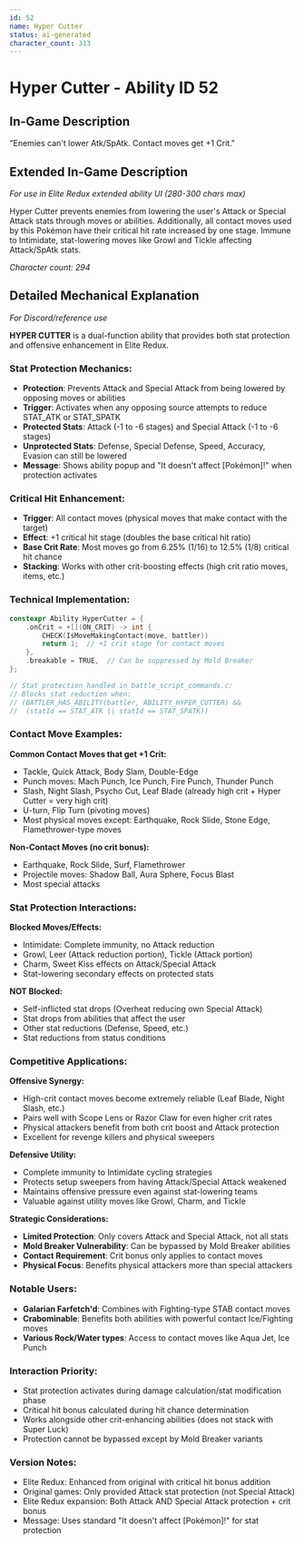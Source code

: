 ```yaml
---
id: 52
name: Hyper Cutter
status: ai-generated
character_count: 313
---
```


# Hyper Cutter - Ability ID 52

## In-Game Description
"Enemies can't lower Atk/SpAtk. Contact moves get +1 Crit."

## Extended In-Game Description
*For use in Elite Redux extended ability UI (280-300 chars max)*

Hyper Cutter prevents enemies from lowering the user's Attack or Special Attack stats through moves or abilities. Additionally, all contact moves used by this Pokémon have their critical hit rate increased by one stage. Immune to Intimidate, stat-lowering moves like Growl and Tickle affecting Attack/SpAtk stats.

*Character count: 294*

## Detailed Mechanical Explanation
*For Discord/reference use*

**HYPER CUTTER** is a dual-function ability that provides both stat protection and offensive enhancement in Elite Redux.

### Stat Protection Mechanics:
- **Protection**: Prevents Attack and Special Attack from being lowered by opposing moves or abilities
- **Trigger**: Activates when any opposing source attempts to reduce STAT_ATK or STAT_SPATK
- **Protected Stats**: Attack (-1 to -6 stages) and Special Attack (-1 to -6 stages)
- **Unprotected Stats**: Defense, Special Defense, Speed, Accuracy, Evasion can still be lowered
- **Message**: Shows ability popup and "It doesn't affect [Pokémon]!" when protection activates

### Critical Hit Enhancement:
- **Trigger**: All contact moves (physical moves that make contact with the target)
- **Effect**: +1 critical hit stage (doubles the base critical hit ratio)
- **Base Crit Rate**: Most moves go from 6.25% (1/16) to 12.5% (1/8) critical hit chance
- **Stacking**: Works with other crit-boosting effects (high crit ratio moves, items, etc.)

### Technical Implementation:
```c
constexpr Ability HyperCutter = {
    .onCrit = +[](ON_CRIT) -> int {
        CHECK(IsMoveMakingContact(move, battler))
        return 1;  // +1 crit stage for contact moves
    },
    .breakable = TRUE,  // Can be suppressed by Mold Breaker
};

// Stat protection handled in battle_script_commands.c:
// Blocks stat reduction when:
// (BATTLER_HAS_ABILITY(battler, ABILITY_HYPER_CUTTER) && 
//  (statId == STAT_ATK || statId == STAT_SPATK))
```

### Contact Move Examples:
**Common Contact Moves that get +1 Crit:**
- Tackle, Quick Attack, Body Slam, Double-Edge
- Punch moves: Mach Punch, Ice Punch, Fire Punch, Thunder Punch
- Slash, Night Slash, Psycho Cut, Leaf Blade (already high crit + Hyper Cutter = very high crit)
- U-turn, Flip Turn (pivoting moves)
- Most physical moves except: Earthquake, Rock Slide, Stone Edge, Flamethrower-type moves

**Non-Contact Moves (no crit bonus):**
- Earthquake, Rock Slide, Surf, Flamethrower
- Projectile moves: Shadow Ball, Aura Sphere, Focus Blast
- Most special attacks

### Stat Protection Interactions:
**Blocked Moves/Effects:**
- Intimidate: Complete immunity, no Attack reduction
- Growl, Leer (Attack reduction portion), Tickle (Attack portion)
- Charm, Sweet Kiss effects on Attack/Special Attack
- Stat-lowering secondary effects on protected stats

**NOT Blocked:**
- Self-inflicted stat drops (Overheat reducing own Special Attack)
- Stat drops from abilities that affect the user
- Other stat reductions (Defense, Speed, etc.)
- Stat reductions from status conditions

### Competitive Applications:

**Offensive Synergy:**
- High-crit contact moves become extremely reliable (Leaf Blade, Night Slash, etc.)
- Pairs well with Scope Lens or Razor Claw for even higher crit rates
- Physical attackers benefit from both crit boost and Attack protection
- Excellent for revenge killers and physical sweepers

**Defensive Utility:**
- Complete immunity to Intimidate cycling strategies
- Protects setup sweepers from having Attack/Special Attack weakened
- Maintains offensive pressure even against stat-lowering teams
- Valuable against utility moves like Growl, Charm, and Tickle

**Strategic Considerations:**
- **Limited Protection**: Only covers Attack and Special Attack, not all stats
- **Mold Breaker Vulnerability**: Can be bypassed by Mold Breaker abilities
- **Contact Requirement**: Crit bonus only applies to contact moves
- **Physical Focus**: Benefits physical attackers more than special attackers

### Notable Users:
- **Galarian Farfetch'd**: Combines with Fighting-type STAB contact moves
- **Crabominable**: Benefits both abilities with powerful contact Ice/Fighting moves
- **Various Rock/Water types**: Access to contact moves like Aqua Jet, Ice Punch

### Interaction Priority:
- Stat protection activates during damage calculation/stat modification phase
- Critical hit bonus calculated during hit chance determination
- Works alongside other crit-enhancing abilities (does not stack with Super Luck)
- Protection cannot be bypassed except by Mold Breaker variants

### Version Notes:
- Elite Redux: Enhanced from original with critical hit bonus addition
- Original games: Only provided Attack stat protection (not Special Attack)
- Elite Redux expansion: Both Attack AND Special Attack protection + crit bonus
- Message: Uses standard "It doesn't affect [Pokémon]!" for stat protection